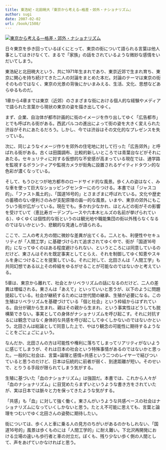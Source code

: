 ```yaml
---
title: 東浩紀・北田暁大『東京から考える―格差・郊外・ナショナリズム』
author: sugi
date: 2007-02-02
url: /book/1508/
---
```

<a href="http://www.amazon.co.jp/exec/obidos/ASIN/4140910747/chezsugi-22/ref=nosim/" name="amazletlink" target="_blank"><img src="http://i0.wp.com/ec2.images-amazon.com/images/I/41euihhdY%2BL.SL160.jpg?w=660" alt="東京から考える―格差・郊外・ナショナリズム" class="alignleft" data-recalc-dims="1" /></a>

日々東京を歩き回っているぼくにとって、東京の街について語られる言葉は他人事としてはきけなくて、まるで「家族」の話をされているような微妙な感情をいだいてしまう。

東浩紀と北田暁大という、共に1971年生まれであり、東京近郊で生まれ育ち、東京に関心を持ち続けてきた二人の対論をまとめた本だ。対論のテーマは東京の街そのものではなく、東京の光景の背後にかいまみえる、生活、文化、思想などあらゆるものだ。

1章から4章までは東京（近郊）のさまざまな街における個人的な経験やメディアで語られた言葉から現状の東京の姿を描き出してゆく。

まず、企業、自治体が都市計画的に街のイメージを作り出してゆく「広告都市」とでも呼ばれる街がある。西武パルコの進出によって街の姿を大きく変えられた渋谷がそれにあたるだろう。しかし、今では渋谷はその文化的なプレゼンスを失っている。

次に、同じようなイメージ作りを郊外の住宅地に対して行った「広告郊外」と呼ばれる街がある。古くは田園調布、比較的新しいところでは青葉台などがそれにあたる。セキュリティに対する仮想的な不安感が高まっている現在では、通学路を監視するボランティアや監視カメラが街角に設置されるゲイティドタウン的な色彩が濃くなっている。

そして、もうひとつが地方都市のロードサイド的な風景。歩く人の姿はなく、みな車を使って巨大なショッピングセンターにのりつける。本書では「ジャスコ的」、「ファスト風土的」、「国道16号的」とさまざまに呼ばれている。文化や歴史の蓄積のない便利さのみが支配原理の画一的な風景。いまや、東京の郊外にもこういう街が広がっている。現在でも。多かれ少なかれ、ほとんどの街がその影響を受けていて（恵比寿ガーデンプレースや六本木ヒルズの名前が挙げられている）、ゆくゆくは個性的な街というのは観光地や職能集団の街以外残らなくなるのではないかという、悲観的な見通しが語られる。

ここで、二人の考え方の間に微妙な差異が出てくる。二人とも、利便性やセキュリティが「人間工学」に基礎づけられて追求されてゆく中で、街が「国道16号的」になってゆくのはある程度避けられない、というところには同意しているのだけど、東さんはそれを既定事実としてとらえ、それを制御してゆく知恵やスキルを身につけることを提案している。それに対して、北田さんは「人間工学」も共同幻想である以上その枠組をゆるがせることが可能なのではないかと考えている。

5章は、東京から離れて、社会とかリベラリズムの話になるのだけど、二人の差異は増幅される。東さんは「あえて」といっていいと思うが、以下のように問題提起している。社会が継続するためには世代間の継承、生殖が必要になる。この生殖はリベラリズムを基礎づけている「個と社会」という枠組からはずれている。自分が親から生まれ、親はその親から生まれ、という事実性はどうしても脱構築できない。事実としての身体がナショナリズムを呼び起こす。それに対抗するには観念ではなく身体的な共感を呼び起こしてゆくしかないのではないかという。北田さんは総論として同意した上で、やはり観念の可能性に期待するようなことをごにょごにょいう。

なんだか、北田さんの方は可能性や権利に落ちてしまってリアリティがないように感じてしまうが、それは日本の社会という特殊事情があるのではないかと思った。一般的に社会は、言葉=論理と感情=共感という二つのレイヤーで結びついていると思うのだけど、日本は伝統的に前者が弱く、到達距離が短い。そのせいで、とりうる手段が限られてしまう気がする。

生殖に基づいた「血のナショナリズム」は強固だ。本書では、これから人々が「血のナショナリズム」に目覚めたらまずいというような書き方をされていたが、実は日本では脈々と力を保ってきたような気がする。

「共感」も「血」に対して強く働く。東さんがいうような共感ベースの社会はナショナリズムになっていくしかないと思う。たとえ不可能に思えても、言葉と論理をつむいでゆく北田さんの姿勢に期待したい。

街については、歩く人と車に乗る人の見方のちがいがあるのかもしれない、「国道16号的」風景は歩くものには「人間工学的」に耐え難い。下北沢再開発における立場の違いも歩行者と車の対立だ。ぼくも、残り少ない歩く側の人間として、声をあげていかなければと思う。

